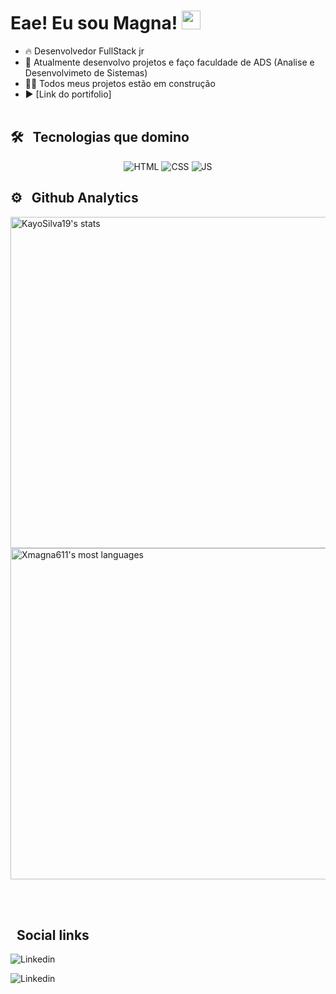 <h1> Eae! Eu sou Magna! <img src="https://raw.githubusercontent.com/kaueMarques/kaueMarques/master/hi.gif" width="30px"></h1>

- 🔥 Desenvolvedor FullStack jr
- 🔭 Atualmente desenvolvo projetos e faço faculdade de ADS (Analise e Desenvolvimeto de Sistemas)
- 👨‍💻 Todos meus projetos estão em construção
- ▶ [Link do portifolio]
<br><br>

## 🛠 &nbsp; Tecnologias que domino
<p align="center">
  <img aling="center" alt="HTML" src="https://img.shields.io/badge/HTML5-E34F26?style=for-the-badge&logo=html5&logoColor=white">
  <img aling="center" alt="CSS" src="https://img.shields.io/badge/CSS3-1572B6?style=for-the-badge&logo=css3&logoColor=white">
  <img aling="center" alt="JS" src="https://img.shields.io/badge/JavaScript-F7DF1E?style=for-the-badge&logo=javascript&logoColor=black">
</p>

## ⚙ &nbsp; Github Analytics

<p align="left">
  <img width="530em" src="https://github-readme-stats.vercel.app/api?username=xmagna611&show_icons=true&theme=dracula" alt="KayoSilva19's stats"/>
  <img width="530em" src="https://github-readme-stats.vercel.app/api/top-langs/?username=xmagna611&layout=compact&theme=tokyonight" alt="Xmagna611's most languages"/>
</p>
<br><br>

## &nbsp; Social links

![Linkedin](https://img.shields.io/badge/LinkedIn-0077B5?style=for-the-badge&logo=linkedin&logoColor=white)

![Linkedin](https://img.shields.io/badge/Instagram-E4405F?style=for-the-badge&logo=instagram&logoColor=white)

